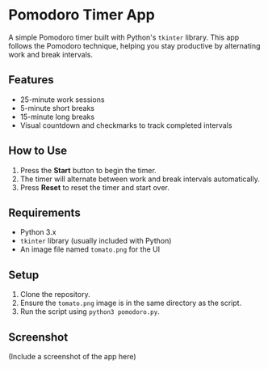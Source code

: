 # Pomodoro Timer App

A simple Pomodoro timer built with Python's `tkinter` library. This app follows the Pomodoro technique, helping you stay productive by alternating work and break intervals.

## Features
- 25-minute work sessions
- 5-minute short breaks
- 15-minute long breaks
- Visual countdown and checkmarks to track completed intervals

## How to Use
1. Press the **Start** button to begin the timer.
2. The timer will alternate between work and break intervals automatically.
3. Press **Reset** to reset the timer and start over.

## Requirements
- Python 3.x
- `tkinter` library (usually included with Python)
- An image file named `tomato.png` for the UI

## Setup
1. Clone the repository.
2. Ensure the `tomato.png` image is in the same directory as the script.
3. Run the script using `python3 pomodoro.py`.

## Screenshot
(Include a screenshot of the app here)
